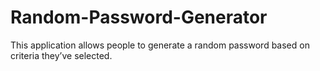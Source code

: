 # Random-Password-Generator
This application allows people to generate a random password based on criteria they’ve selected.
